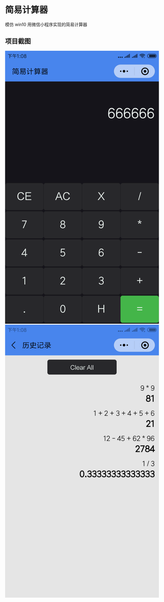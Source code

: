 # 简易计算器

模仿 win10 用微信小程序实现的简易计算器

## 项目截图

![title](screenshot/screenshot1.png) ![editor](screenshot/screenshot2.png)